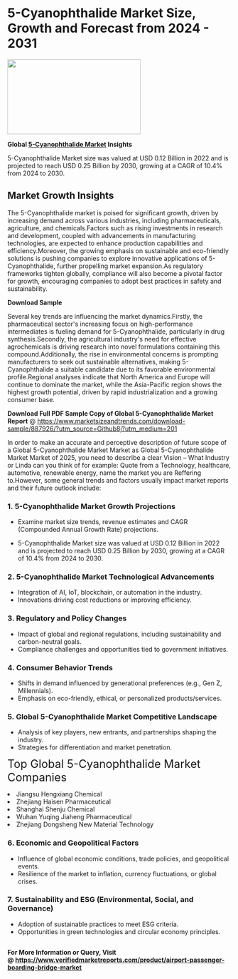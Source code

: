 <H1>5-Cyanophthalide Market Size, Growth and Forecast from 2024 - 2031</H1><img class="aligncenter size-medium wp-image-584254" src="https://thirdeyenews.in/wp-content/uploads/2024/09/Global-Market-Research-300x168.jpeg" alt="" width="300" height="168" /><p><strong>Global&nbsp;<a href="https://www.marketsizeandtrends.com/download-sample/887926/?utm_source=Github8j?utm_medium=201">5-Cyanophthalide Market</a> Insights</strong></p><p>5-Cyanophthalide Market size was valued at USD 0.12 Billion in 2022 and is projected to reach USD 0.25 Billion by 2030, growing at a CAGR of 10.4% from 2024 to 2030.</p><p><h2>Market Growth Insights</h2> <p>The 5-Cyanophthalide market is poised for significant growth, driven by increasing demand across various industries, including pharmaceuticals, agriculture, and chemicals.Factors such as rising investments in research and development, coupled with advancements in manufacturing technologies, are expected to enhance production capabilities and efficiency.Moreover, the growing emphasis on sustainable and eco-friendly solutions is pushing companies to explore innovative applications of 5-Cyanophthalide, further propelling market expansion.As regulatory frameworks tighten globally, compliance will also become a pivotal factor for growth, encouraging companies to adopt best practices in safety and sustainability.</p> <p><strong>Download Sample</strong></p> <p>Several key trends are influencing the market dynamics.Firstly, the pharmaceutical sector's increasing focus on high-performance intermediates is fueling demand for 5-Cyanophthalide, particularly in drug synthesis.Secondly, the agricultural industry's need for effective agrochemicals is driving research into novel formulations containing this compound.Additionally, the rise in environmental concerns is prompting manufacturers to seek out sustainable alternatives, making 5-Cyanophthalide a suitable candidate due to its favorable environmental profile.Regional analyses indicate that North America and Europe will continue to dominate the market, while the Asia-Pacific region shows the highest growth potential, driven by rapid industrialization and a growing consumer base.</p> <p><span class=""><strong>Download Full PDF Sample Copy of Global 5-Cyanophthalide Market Report</strong> @ <a href="https://www.marketsizeandtrends.com/download-sample/887926/?utm_source=Github8j?utm_medium=201" target="_blank">https://www.marketsizeandtrends.com/download-sample/887926/?utm_source=Github8j?utm_medium=201</a></span></p><p>In order to make an accurate and perceptive description of future scope of a Global&nbsp;5-Cyanophthalide Market Market as Global&nbsp;5-Cyanophthalide Market Market of 2025, you need to describe a clear Vision &ndash; What Industry or Linda can you think of for example: Quote from a Technology, healthcare, automotive, renewable energy, name the market you are Reffering to.However, some general trends and factors usually impact market reports and their future outlook include:</p><h3>1.&nbsp;<strong>5-Cyanophthalide Market Growth Projections</strong></h3><ul><li>Examine market size trends, revenue estimates and CAGR (Compounded Annual Growth Rate) projections.</li><li><p>5-Cyanophthalide Market size was valued at USD 0.12 Billion in 2022 and is projected to reach USD 0.25 Billion by 2030, growing at a CAGR of 10.4% from 2024 to 2030.</p></li></ul><h3>2.&nbsp;<strong>5-Cyanophthalide Market Technological Advancements</strong></h3><ul><li>Integration of AI, IoT, blockchain, or automation in the industry.</li><li>Innovations driving cost reductions or improving efficiency.</li></ul><h3>3.&nbsp;<strong>Regulatory and Policy Changes</strong></h3><ul><li>Impact of global and regional regulations, including sustainability and carbon-neutral goals.</li><li>Compliance challenges and opportunities tied to government initiatives.</li></ul><h3>4.&nbsp;<strong>Consumer Behavior Trends</strong></h3><ul><li>Shifts in demand influenced by generational preferences (e.g., Gen Z, Millennials).</li><li>Emphasis on eco-friendly, ethical, or personalized products/services.</li></ul><h3>5.&nbsp;<strong>Global 5-Cyanophthalide Market Competitive Landscape</strong></h3><ul><li>Analysis of key players, new entrants, and partnerships shaping the industry.</li><li>Strategies for differentiation and market penetration.</li></ul><p data-pm-slice="1 1 []"><span style="color: inherit; font-family: inherit; font-size: 25px;">Top Global 5-Cyanophthalide Market Companies</span></p><div class="" data-test-id=""><p><li>Jiangsu Hengxiang Chemical</li><li> Zhejiang Haisen Pharmaceutical</li><li> Shanghai Shenju Chemical</li><li> Wuhan Yuqing Jiaheng Pharmaceutical</li><li> Zhejiang Dongsheng New Material Technology</li></p></div><h3>6.&nbsp;<strong>Economic and Geopolitical Factors</strong></h3><ul><li>Influence of global economic conditions, trade policies, and geopolitical events.</li><li>Resilience of the market to inflation, currency fluctuations, or global crises.</li></ul><h3>7.&nbsp;<strong>Sustainability and ESG (Environmental, Social, and Governance)</strong></h3><ul><li>Adoption of sustainable practices to meet ESG criteria.</li><li>Opportunities in green technologies and circular economy principles.</li></ul><h2><strong style="font-size: 14px;">For More Information or Query, Visit @&nbsp;</strong><a style="background-color: #ffffff; font-size: 14px;" href="https://www.marketsizeandtrends.com/report/5-cyanophthalide-market/" target="_blank">https://www.verifiedmarketreports.com/product/airport-passenger-boarding-bridge-market</a></h2>
